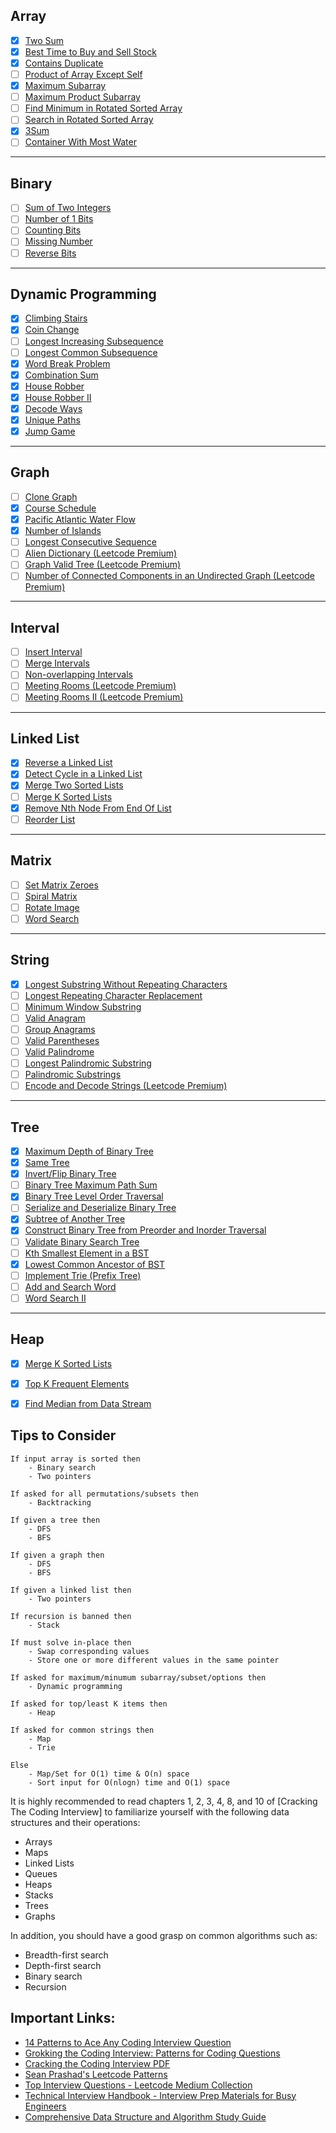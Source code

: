 
## Array

- [X] [Two Sum](https://leetcode.com/problems/two-sum/)
- [X] [Best Time to Buy and Sell Stock](https://leetcode.com/problems/best-time-to-buy-and-sell-stock/)
- [X] [Contains Duplicate](https://leetcode.com/problems/contains-duplicate/)
- [ ] [Product of Array Except Self](https://leetcode.com/problems/product-of-array-except-self/)
- [X] [Maximum Subarray](https://leetcode.com/problems/maximum-subarray/)
- [ ] [Maximum Product Subarray](https://leetcode.com/problems/maximum-product-subarray/)
- [ ] [Find Minimum in Rotated Sorted Array](https://leetcode.com/problems/find-minimum-in-rotated-sorted-array/)
- [ ] [Search in Rotated Sorted Array](https://leetcode.com/problems/search-in-rotated-sorted-array/)
- [X] [3Sum](https://leetcode.com/problems/3sum/)
- [ ] [Container With Most Water](https://leetcode.com/problems/container-with-most-water/)

---

## Binary

- [ ] [Sum of Two Integers](https://leetcode.com/problems/sum-of-two-integers/)
- [ ] [Number of 1 Bits](https://leetcode.com/problems/number-of-1-bits/)
- [ ] [Counting Bits](https://leetcode.com/problems/counting-bits/)
- [ ] [Missing Number](https://leetcode.com/problems/missing-number/)
- [ ] [Reverse Bits](https://leetcode.com/problems/reverse-bits/)

---

## Dynamic Programming

- [X] [Climbing Stairs](https://leetcode.com/problems/climbing-stairs/)
- [X] [Coin Change](https://leetcode.com/problems/coin-change/)
- [ ] [Longest Increasing Subsequence](https://leetcode.com/problems/longest-increasing-subsequence/)
- [ ] [Longest Common Subsequence](https://leetcode.com/problems/longest-common-subsequence/)
- [X] [Word Break Problem](https://leetcode.com/problems/word-break/)
- [x] [Combination Sum](https://leetcode.com/problems/combination-sum-iv/)
- [X] [House Robber](https://leetcode.com/problems/house-robber/)
- [X] [House Robber II](https://leetcode.com/problems/house-robber-ii/)
- [X] [Decode Ways](https://leetcode.com/problems/decode-ways/)
- [X] [Unique Paths](https://leetcode.com/problems/unique-paths/)
- [X] [Jump Game](https://leetcode.com/problems/jump-game/)

---

## Graph

- [ ] [Clone Graph](https://leetcode.com/problems/clone-graph/)
- [X] [Course Schedule](https://leetcode.com/problems/course-schedule/)
- [X] [Pacific Atlantic Water Flow](https://leetcode.com/problems/pacific-atlantic-water-flow/)
- [X] [Number of Islands](https://leetcode.com/problems/number-of-islands/)
- [ ] [Longest Consecutive Sequence](https://leetcode.com/problems/longest-consecutive-sequence/)
- [ ] [Alien Dictionary (Leetcode Premium)](https://leetcode.com/problems/alien-dictionary/)
- [ ] [Graph Valid Tree (Leetcode Premium)](https://leetcode.com/problems/graph-valid-tree/)
- [ ] [Number of Connected Components in an Undirected Graph (Leetcode Premium)](https://leetcode.com/problems/number-of-connected-components-in-an-undirected-graph/)

---

## Interval

- [ ] [Insert Interval](https://leetcode.com/problems/insert-interval/)
- [ ] [Merge Intervals](https://leetcode.com/problems/merge-intervals/)
- [ ] [Non-overlapping Intervals](https://leetcode.com/problems/non-overlapping-intervals/)
- [ ] [Meeting Rooms (Leetcode Premium)](https://leetcode.com/problems/meeting-rooms/)
- [ ] [Meeting Rooms II (Leetcode Premium)](https://leetcode.com/problems/meeting-rooms-ii/)

---

## Linked List

- [X] [Reverse a Linked List](https://leetcode.com/problems/reverse-linked-list/)
- [X] [Detect Cycle in a Linked List](https://leetcode.com/problems/linked-list-cycle/)
- [X] [Merge Two Sorted Lists](https://leetcode.com/problems/merge-two-sorted-lists/)
- [ ] [Merge K Sorted Lists](https://leetcode.com/problems/merge-k-sorted-lists/)
- [X] [Remove Nth Node From End Of List](https://leetcode.com/problems/remove-nth-node-from-end-of-list/)
- [ ] [Reorder List](https://leetcode.com/problems/reorder-list/)

---

## Matrix

- [ ] [Set Matrix Zeroes](https://leetcode.com/problems/set-matrix-zeroes/)
- [ ] [Spiral Matrix](https://leetcode.com/problems/spiral-matrix/)
- [ ] [Rotate Image](https://leetcode.com/problems/rotate-image/)
- [ ] [Word Search](https://leetcode.com/problems/word-search/)

---

## String

- [X] [Longest Substring Without Repeating Characters](https://leetcode.com/problems/longest-substring-without-repeating-characters/)
- [ ] [Longest Repeating Character Replacement](https://leetcode.com/problems/longest-repeating-character-replacement/)
- [ ] [Minimum Window Substring](https://leetcode.com/problems/minimum-window-substring/)
- [ ] [Valid Anagram](https://leetcode.com/problems/valid-anagram/)
- [ ] [Group Anagrams](https://leetcode.com/problems/group-anagrams/)
- [ ] [Valid Parentheses](https://leetcode.com/problems/valid-parentheses/)
- [ ] [Valid Palindrome](https://leetcode.com/problems/valid-palindrome/)
- [ ] [Longest Palindromic Substring](https://leetcode.com/problems/longest-palindromic-substring/)
- [ ] [Palindromic Substrings](https://leetcode.com/problems/palindromic-substrings/)
- [ ] [Encode and Decode Strings (Leetcode Premium)](https://leetcode.com/problems/encode-and-decode-strings/)

---

## Tree
- [X] [Maximum Depth of Binary Tree](https://leetcode.com/problems/maximum-depth-of-binary-tree/)
- [X] [Same Tree](https://leetcode.com/problems/same-tree/)
- [X] [Invert/Flip Binary Tree](https://leetcode.com/problems/invert-binary-tree/)
- [ ] [Binary Tree Maximum Path Sum](https://leetcode.com/problems/binary-tree-maximum-path-sum/)
- [X] [Binary Tree Level Order Traversal](https://leetcode.com/problems/binary-tree-level-order-traversal/)
- [ ] [Serialize and Deserialize Binary Tree](https://leetcode.com/problems/serialize-and-deserialize-binary-tree/)
- [X] [Subtree of Another Tree](https://leetcode.com/problems/subtree-of-another-tree/)
- [X] [Construct Binary Tree from Preorder and Inorder Traversal](https://leetcode.com/problems/construct-binary-tree-from-preorder-and-inorder-traversal/)
- [ ] [Validate Binary Search Tree](https://leetcode.com/problems/validate-binary-search-tree/)
- [ ] [Kth Smallest Element in a BST](https://leetcode.com/problems/kth-smallest-element-in-a-bst/)
- [X] [Lowest Common Ancestor of BST](https://leetcode.com/problems/lowest-common-ancestor-of-a-binary-search-tree/)
- [ ] [Implement Trie (Prefix Tree)](https://leetcode.com/problems/implement-trie-prefix-tree/)
- [ ] [Add and Search Word](https://leetcode.com/problems/add-and-search-word-data-structure-design/)
- [ ] [Word Search II](https://leetcode.com/problems/word-search-ii/)

---

## Heap

- [X] [Merge K Sorted Lists](https://leetcode.com/problems/merge-k-sorted-lists/)
- [X] [Top K Frequent Elements](https://leetcode.com/problems/top-k-frequent-elements/)
- [X] [Find Median from Data Stream](https://leetcode.com/problems/find-median-from-data-stream/)


## Tips to Consider

```
If input array is sorted then
    - Binary search
    - Two pointers

If asked for all permutations/subsets then
    - Backtracking

If given a tree then
    - DFS
    - BFS

If given a graph then
    - DFS
    - BFS

If given a linked list then
    - Two pointers

If recursion is banned then
    - Stack

If must solve in-place then
    - Swap corresponding values
    - Store one or more different values in the same pointer

If asked for maximum/minumum subarray/subset/options then
    - Dynamic programming

If asked for top/least K items then
    - Heap

If asked for common strings then
    - Map
    - Trie

Else
    - Map/Set for O(1) time & O(n) space
    - Sort input for O(nlogn) time and O(1) space
```
It is highly recommended to read chapters 1, 2, 3, 4, 8, and 10 of [Cracking The Coding Interview]
to familiarize yourself with the following data structures and their operations:

- Arrays
- Maps
- Linked Lists
- Queues
- Heaps
- Stacks
- Trees
- Graphs

In addition, you should have a good grasp on common algorithms such as:

- Breadth-first search
- Depth-first search
- Binary search
- Recursion


## Important Links:
- [14 Patterns to Ace Any Coding Interview Question](https://hackernoon.com/14-patterns-to-ace-any-coding-interview-question-c5bb3357f6ed)
- [Grokking the Coding Interview: Patterns for Coding Questions](https://www.educative.io/courses/grokking-the-coding-interview/Y5zDWlVRz2p)
- [Cracking the Coding Interview PDF](https://github.com/chaudharyachint08/Self-Learning/blob/master/BOOKS/DSA%20%26%20Competitive%20Programming/Cracking-the-Coding-Interview-6th-Edition-189-Programming-Questions-and-Solutions.pdf)
- [Sean Prashad's Leetcode Patterns](https://seanprashad.com/leetcode-patterns/)
- [Top Interview Questions - Leetcode Medium Collection](https://leetcode.com/explore/interview/card/top-interview-questions-medium/)
- [Technical Interview Handbook - Interview Prep Materials for Busy Engineers](https://techinterviewhandbook.org/)
- [Comprehensive Data Structure and Algorithm Study Guide](https://leetcode.com/discuss/general-discussion/494279/comprehensive-data-structure-and-algorithm-study-guide)
